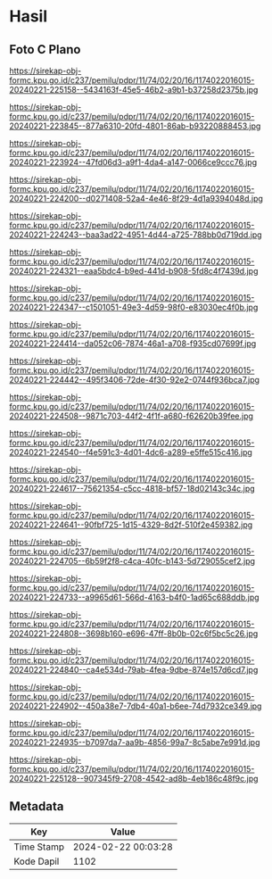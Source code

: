 # Hasil

## Foto C Plano

https://sirekap-obj-formc.kpu.go.id/c237/pemilu/pdpr/11/74/02/20/16/1174022016015-20240221-225158--5434163f-45e5-46b2-a9b1-b37258d2375b.jpg

https://sirekap-obj-formc.kpu.go.id/c237/pemilu/pdpr/11/74/02/20/16/1174022016015-20240221-223845--877a6310-20fd-4801-86ab-b93220888453.jpg

https://sirekap-obj-formc.kpu.go.id/c237/pemilu/pdpr/11/74/02/20/16/1174022016015-20240221-223924--47fd06d3-a9f1-4da4-a147-0066ce9ccc76.jpg

https://sirekap-obj-formc.kpu.go.id/c237/pemilu/pdpr/11/74/02/20/16/1174022016015-20240221-224200--d0271408-52a4-4e46-8f29-4d1a9394048d.jpg

https://sirekap-obj-formc.kpu.go.id/c237/pemilu/pdpr/11/74/02/20/16/1174022016015-20240221-224243--baa3ad22-4951-4d44-a725-788bb0d719dd.jpg

https://sirekap-obj-formc.kpu.go.id/c237/pemilu/pdpr/11/74/02/20/16/1174022016015-20240221-224321--eaa5bdc4-b9ed-441d-b908-5fd8c4f7439d.jpg

https://sirekap-obj-formc.kpu.go.id/c237/pemilu/pdpr/11/74/02/20/16/1174022016015-20240221-224347--c1501051-49e3-4d59-98f0-e83030ec4f0b.jpg

https://sirekap-obj-formc.kpu.go.id/c237/pemilu/pdpr/11/74/02/20/16/1174022016015-20240221-224414--da052c06-7874-46a1-a708-f935cd07699f.jpg

https://sirekap-obj-formc.kpu.go.id/c237/pemilu/pdpr/11/74/02/20/16/1174022016015-20240221-224442--495f3406-72de-4f30-92e2-0744f936bca7.jpg

https://sirekap-obj-formc.kpu.go.id/c237/pemilu/pdpr/11/74/02/20/16/1174022016015-20240221-224508--9871c703-44f2-4f1f-a680-f62620b39fee.jpg

https://sirekap-obj-formc.kpu.go.id/c237/pemilu/pdpr/11/74/02/20/16/1174022016015-20240221-224540--f4e591c3-4d01-4dc6-a289-e5ffe515c416.jpg

https://sirekap-obj-formc.kpu.go.id/c237/pemilu/pdpr/11/74/02/20/16/1174022016015-20240221-224617--75621354-c5cc-4818-bf57-18d02143c34c.jpg

https://sirekap-obj-formc.kpu.go.id/c237/pemilu/pdpr/11/74/02/20/16/1174022016015-20240221-224641--90fbf725-1d15-4329-8d2f-510f2e459382.jpg

https://sirekap-obj-formc.kpu.go.id/c237/pemilu/pdpr/11/74/02/20/16/1174022016015-20240221-224705--6b59f2f8-c4ca-40fc-b143-5d729055cef2.jpg

https://sirekap-obj-formc.kpu.go.id/c237/pemilu/pdpr/11/74/02/20/16/1174022016015-20240221-224733--a9965d61-566d-4163-b4f0-1ad65c688ddb.jpg

https://sirekap-obj-formc.kpu.go.id/c237/pemilu/pdpr/11/74/02/20/16/1174022016015-20240221-224808--3698b160-e696-47ff-8b0b-02c6f5bc5c26.jpg

https://sirekap-obj-formc.kpu.go.id/c237/pemilu/pdpr/11/74/02/20/16/1174022016015-20240221-224840--ca4e534d-79ab-4fea-9dbe-874e157d6cd7.jpg

https://sirekap-obj-formc.kpu.go.id/c237/pemilu/pdpr/11/74/02/20/16/1174022016015-20240221-224902--450a38e7-7db4-40a1-b6ee-74d7932ce349.jpg

https://sirekap-obj-formc.kpu.go.id/c237/pemilu/pdpr/11/74/02/20/16/1174022016015-20240221-224935--b7097da7-aa9b-4856-99a7-8c5abe7e991d.jpg

https://sirekap-obj-formc.kpu.go.id/c237/pemilu/pdpr/11/74/02/20/16/1174022016015-20240221-225128--907345f9-2708-4542-ad8b-4eb186c48f9c.jpg


## Metadata

| Key        | Value               |
| ---------- | ------------------- |
| Time Stamp | 2024-02-22 00:03:28 |
| Kode Dapil | 1102                |



